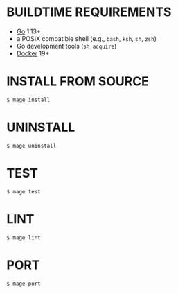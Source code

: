 # BUILDTIME REQUIREMENTS

* [Go](https://golang.org/) 1.13+
* a POSIX compatible shell (e.g., `bash`, `ksh`, `sh`, `zsh`)
* Go development tools (`sh acquire`)
* [Docker](https://www.docker.com/) 19+

# INSTALL FROM SOURCE

```console
$ mage install
```

# UNINSTALL

```console
$ mage uninstall
```

# TEST

```console
$ mage test
```

# LINT

```console
$ mage lint
```

# PORT

```console
$ mage port
```
